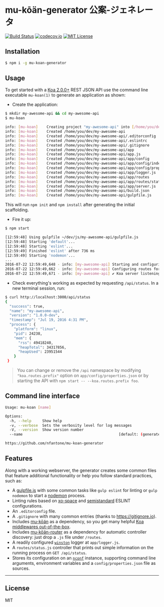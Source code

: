 # mu-kōän-generator 公案-ジェネレータ
[![Build Status](https://travis-ci.org/nfantone/mu-koan-generator.svg?branch=develop)](https://travis-ci.org/nfantone/mu-koan-generator) [![codecov.io](https://codecov.io/github/nfantone/mu-koan-generator/coverage.svg?branch=develop)](https://codecov.io/github/nfantone/mu-koan-generator?branch=develop) [![MIT License](https://img.shields.io/badge/license-MIT-blue.svg?style=flat-square)](https://github.com/nfantone/mu-koan-generator/blob/master/LICENSE)


## Installation

```sh
$ npm i -g mu-koan-generator
```

## Usage

To get started with a [Koa 2.0.0+][1] REST JSON API use the command line executable `mu-koan(1)` to generate an application as shown:

- Create the application:

```bash
$ mkdir my-awesome-api && cd my-awesome-api
$ mu-koan

info: [mu-koan]    Creating project "my-awesome-api" into [/home/you/dev/my-awesome-api]
info: [mu-koan]    Created /home/you/dev/my-awesome-api
info: [mu-koan]    Created /home/you/dev/my-awesome-api/.editorconfig
info: [mu-koan]    Created /home/you/dev/my-awesome-api/.eslintrc
info: [mu-koan]    Created /home/you/dev/my-awesome-api/.gitignore
info: [mu-koan]    Created /home/you/dev/my-awesome-api/app
info: [mu-koan]    Created /home/you/dev/my-awesome-api/app.js
info: [mu-koan]    Created /home/you/dev/my-awesome-api/app/config
info: [mu-koan]    Created /home/you/dev/my-awesome-api/app/config/index.js
info: [mu-koan]    Created /home/you/dev/my-awesome-api/app/config/properties.json
info: [mu-koan]    Created /home/you/dev/my-awesome-api/app/logger.js
info: [mu-koan]    Created /home/you/dev/my-awesome-api/app/routes
info: [mu-koan]    Created /home/you/dev/my-awesome-api/app/routes/status.js
info: [mu-koan]    Created /home/you/dev/my-awesome-api/app/server.js
info: [mu-koan]    Created /home/you/dev/my-awesome-api/build.json
info: [mu-koan]    Created /home/you/dev/my-awesome-api/gulpfile.js
```

This will run `npm init` and `npm install` after generating the initial scaffolding.

- Fire it up:

```sh
$ npm start

[12:59:48] Using gulpfile ~/dev/js/my-awesome-api/gulpfile.js
[12:59:48] Starting 'default'...
[12:59:48] Starting 'eslint'...
[12:59:49] Finished 'eslint' after 736 ms
[12:59:49] Starting 'nodemon'...
...
2016-07-22 12:59:49,648 - info: [my-awesome-api] Starting and configuring Koa server
2016-07-22 12:59:49,662 - info: [my-awesome-api] Configuring routes for [/api/status]
2016-07-22 12:59:49,671 - info: [my-awesome-api] ✔ Koa server listening on 127.0.0.1:3000 [development]

```

- Check everything's working as expected by requesting `/api/status`. In a new terminal session, run:

```sh
$ curl http://localhost:3000/api/status
{
  "success": true,
  "name": "my-awesome-api",
  "version": "1.0.0-dev",
  "timestamp": "Jul 19, 2016 4:31 PM",
  "process": {
    "platform": "linux",
    "pid": 24238,
    "mem": {
      "rss": 49418240,
      "heapTotal": 34317856,
      "heapUsed": 23951544
    }
 }
 ```

 > You can change or remove the `/api` namespace by modifying `"koa.routes.prefix"` option on `app/config/properties.json` or by starting the API with `npm start -- --koa.routes.prefix foo`.

## Command line interface

```sh
Usage: mu-koan [name]

Options:
  -h, --help     Show help                                             [boolean]
  -v, --verbose  Sets the verbosity level for log messages               [count]
  -V, --version  Show version number                                   [boolean]
  --name                                            [default: (generated-value)]

https://github.com/nfantone/mu-koan-generator
```

## Features
Along with a working webserver, the generator creates some common files that feature additional functionality or help you follow standard practices, such as:

- A [gulpfile.js][2] with some common tasks like `gulp eslint` for linting or `gulp nodemon` to start a [nodemon][3] process.
- Linting rules based on [xo-space][4] and [semistandard][5] ESLINT configurations.
- An `.editorconfig` file.
- A `.gitignore` with many common entries (thanks to https://gitignore.io).
- Includes [mu-kōän][6] as a dependency, so you get many helpful [Koa middlewares out-of-the-box][7].
- Includes [mu-kōän-router][10] as a dependency for automatic controller discovery: just drop a `.js` file under `/routes`.
- A readily configured [`winston`][8] logger at `app/logger.js`.
- A `routes/status.js` controller that prints out simple information on the running process on `GET /api/status`.
- Stores its configuration on an [`nconf`][9] instance, supporting command line arguments, environment variables and a `config/properties.json` file as sources.

---

## License
MIT


[1]: https://github.com/koajs/koa/tree/v2.x
[2]: https://gulpjs.com
[3]: https://nodemon.io
[4]: https://github.com/sindresorhus/eslint-config-xo-space
[5]: https://github.com/Flet/semistandard
[6]: https://www.npmjs.com/package/mu-koan
[7]: https://github.com/nfantone/mu-koan#features
[8]: https://www.npmjs.com/package/winston
[9]: https://www.npmjs.com/package/nconf
[10]: https://www.npmjs.com/package/mu-koan-router

